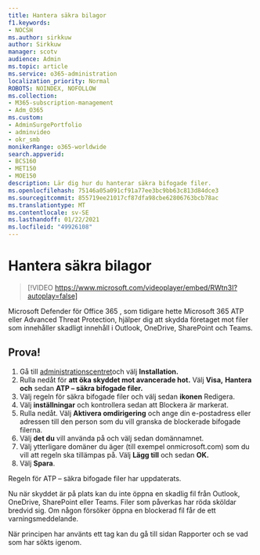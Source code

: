 ```yaml
---
title: Hantera säkra bilagor
f1.keywords:
- NOCSH
ms.author: sirkkuw
author: Sirkkuw
manager: scotv
audience: Admin
ms.topic: article
ms.service: o365-administration
localization_priority: Normal
ROBOTS: NOINDEX, NOFOLLOW
ms.collection:
- M365-subscription-management
- Adm_O365
ms.custom:
- AdminSurgePortfolio
- adminvideo
- okr_smb
monikerRange: o365-worldwide
search.appverid:
- BCS160
- MET150
- MOE150
description: Lär dig hur du hanterar säkra bifogade filer.
ms.openlocfilehash: 75146a05a091cf91a77ee3bc9bb63c813d84dce3
ms.sourcegitcommit: 855719ee21017cf87dfa98cbe62806763bcb78ac
ms.translationtype: MT
ms.contentlocale: sv-SE
ms.lasthandoff: 01/22/2021
ms.locfileid: "49926108"
---
```

# <a name="manage-safe-attachments"></a>Hantera säkra bilagor

> [!VIDEO https://www.microsoft.com/videoplayer/embed/RWtn3I?autoplay=false]

Microsoft Defender för Office 365 , som tidigare hette Microsoft 365 ATP eller Advanced Threat Protection, hjälper dig att skydda företaget mot filer som innehåller skadligt innehåll i Outlook, OneDrive, SharePoint och Teams.

## <a name="try-it"></a>Prova!

1. Gå till [administrationscentret](https://admin.microsoft.com)och välj **Installation.**
1. Rulla nedåt för **att öka skyddet mot avancerade hot.** Välj **Visa,** **Hantera och** sedan **ATP – säkra bifogade filer.**
1. Välj regeln för säkra bifogade filer och välj sedan **ikonen** Redigera.
1. Välj **inställningar** och kontrollera sedan att Blockera är markerat.
1. Rulla nedåt. Välj **Aktivera omdirigering** och ange din e-postadress eller adressen till den person som du vill granska de blockerade bifogade filerna.
1. Välj **det du** vill använda på och välj sedan domännamnet.
1. Välj ytterligare domäner du äger (till exempel onmicrosoft.com) som du vill att regeln ska tillämpas på. Välj **Lägg till** och sedan **OK.**
1. Välj **Spara**.

Regeln för ATP – säkra bifogade filer har uppdaterats.

Nu när skyddet är på plats kan du inte öppna en skadlig fil från Outlook, OneDrive, SharePoint eller Teams. Filer som påverkas har röda sköldar bredvid sig. Om någon försöker öppna en blockerad fil får de ett varningsmeddelande.

När principen har använts ett tag kan du gå till sidan Rapporter och se vad som har sökts igenom.